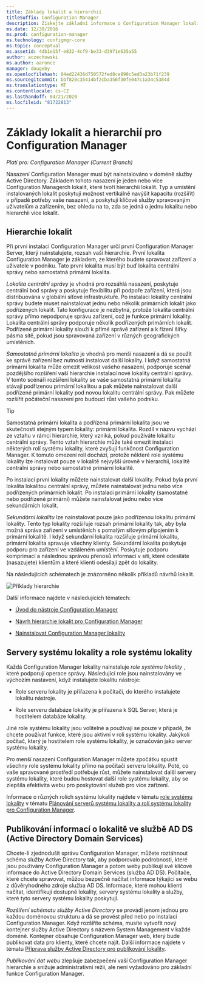 ```yaml
---
title: Základy lokalit a hierarchií
titleSuffix: Configuration Manager
description: Získejte základní informace o Configuration Manager lokalitách a hierarchiích.
ms.date: 12/30/2016
ms.prod: configuration-manager
ms.technology: configmgr-core
ms.topic: conceptual
ms.assetid: 4db1e15f-e832-4cf9-be33-d3971e635a55
author: aczechowski
ms.author: aaroncz
manager: dougeby
ms.openlocfilehash: 04ed22436d750572fed8ce898c5ed3a23b71f239
ms.sourcegitcommit: bbf820c35414bf2cba356f30fe047c1a34c5384d
ms.translationtype: MT
ms.contentlocale: cs-CZ
ms.lasthandoff: 04/21/2020
ms.locfileid: "81722813"
---
```

# <a name="fundamentals-of-sites-and-hierarchies-for-configuration-manager"></a>Základy lokalit a hierarchií pro Configuration Manager

*Platí pro: Configuration Manager (Current Branch)*

Nasazení Configuration Manager musí být nainstalováno v doméně služby Active Directory. Základem tohoto nasazení je jeden nebo více Configuration Managerch lokalit, které tvoří hierarchii lokalit. Typ a umístění instalovaných lokalit poskytují možnost vertikálně navýšit kapacitu (rozšířit) v případě potřeby vaše nasazení, a poskytují klíčové služby spravovaným uživatelům a zařízením, bez ohledu na to, zda se jedná o jednu lokalitu nebo hierarchii více lokalit.

## <a name="hierarchies-of-sites"></a>Hierarchie lokalit
Při první instalaci Configuration Manager určí první Configuration Manager Server, který nainstalujete, rozsah vaší hierarchie. První lokalita Configuration Manager je základem, ze kterého budete spravovat zařízení a uživatele v podniku. Tato první lokalita musí být buď lokalita centrální správy nebo samostatná primární lokalita.  

 *Lokalita centrální správy* je vhodná pro rozsáhlá nasazení, poskytuje centrální bod správy a poskytuje flexibilitu při podpoře zařízení, která jsou distribuována v globální síťové infrastruktuře. Po instalaci lokality centrální správy budete muset nainstalovat jednu nebo několik primárních lokalit jako podřízených lokalit. Tato konfigurace je nezbytná, protože lokalita centrální správy přímo nepodporuje správu zařízení, což je funkce primární lokality. Lokalita centrální správy podporuje několik podřízených primárních lokalit. Podřízené primární lokality slouží k přímé správě zařízení a k řízení šířky pásma sítě, pokud jsou spravovaná zařízení v různých geografických umístěních.  

 *Samostatná primární lokalita* je vhodná pro menší nasazení a dá se použít ke správě zařízení bez nutnosti instalovat další lokality. I když samostatná primární lokalita může omezit velikost vašeho nasazení, podporuje scénář pozdějšího rozšíření vaší hierarchie instalací nové lokality centrální správy. V tomto scénáři rozšíření lokality se vaše samostatná primární lokalita stávají podřízenou primární lokalitou a pak můžete nainstalovat další podřízené primární lokality pod novou lokalitu centrální správy. Pak můžete rozšířit počáteční nasazení pro budoucí růst vašeho podniku.  

> [!TIP]  
>  Samostatná primární lokalita a podřízená primární lokalita jsou ve skutečnosti stejným typem lokality: primární lokalita. Rozdíl v názvu vychází ze vztahu v rámci hierarchie, který vzniká, pokud používáte lokalitu centrální správy. Tento vztah hierarchie může také omezit instalaci některých rolí systému lokality, které zvyšují funkčnost Configuration Manager. K tomuto omezení rolí dochází, protože některé role systému lokality lze instalovat pouze v lokalitě nejvyšší úrovně v hierarchii, lokalitě centrální správy nebo samostatné primární lokalitě.  

 Po instalaci první lokality můžete nainstalovat další lokality. Pokud byla první lokalita lokalitou centrální správy, můžete nainstalovat jednu nebo více podřízených primárních lokalit. Po instalaci primární lokality (samostatné nebo podřízené primární) můžete nainstalovat jednu nebo více sekundárních lokalit.  

 *Sekundární lokalitu* lze nainstalovat pouze jako podřízenou lokalitu primární lokality. Tento typ lokality rozšiřuje rozsah primární lokality tak, aby byla možná správa zařízení v umístěních s pomalým síťovým připojením k primární lokalitě. I když sekundární lokalita rozšiřuje primární lokalitu, primární lokalita spravuje všechny klienty. Sekundární lokalita poskytuje podporu pro zařízení ve vzdáleném umístění. Poskytuje podporu komprimací a následnou správou přenosů informací v síti, které odesíláte (nasazujete) klientům a které klienti odesílají zpět do lokality.  

 Na následujících schématech je znázorněno několik příkladů návrhů lokalit.  

 ![Příklady hierarchie](media/Hierarchy_examples.png)  

 Další informace najdete v následujících tématech:  

-   [Úvod do nástroje Configuration Manager](../../core/understand/introduction.md)  

-   [Návrh hierarchie lokalit pro Configuration Manager](../../core/plan-design/hierarchy/design-a-hierarchy-of-sites.md)  

-   [Nainstalovat Configuration Manager lokality](../servers/deploy/install/installing-sites.md)  

## <a name="site-system-servers-and-site-system-roles"></a>Servery systému lokality a role systému lokality  
 Každá Configuration Manager lokality nainstaluje *role systému lokality* , které podporují operace správy. Následující role jsou nainstalovány ve výchozím nastavení, když instalujete lokalitu nástroje:

-   Role serveru lokality je přiřazena k počítači, do kterého instalujete lokalitu nástroje.

-   Role serveru databáze lokality je přiřazena k SQL Server, která je hostitelem databáze lokality.

Jiné role systému lokality jsou volitelné a používají se pouze v případě, že chcete používat funkce, které jsou aktivní v roli systému lokality. Jakýkoli počítač, který je hostitelem role systému lokality, je označován jako server systému lokality.  

 Pro menší nasazení Configuration Manager můžete zpočátku spustit všechny role systému lokality přímo na počítači serveru lokality. Poté, co vaše spravované prostředí potřebuje růst, můžete nainstalovat další servery systému lokality, které budou hostovat další role systému lokality, aby se zlepšila efektivita webu pro poskytování služeb pro více zařízení.  

 Informace o různých rolích systému lokality najdete v tématu [role systému lokality](../../core/plan-design/hierarchy/plan-for-site-system-servers-and-site-system-roles.md#bkmk_planroles) v tématu [Plánování serverů systému lokality a rolí systému lokality pro Configuration Manager](../../core/plan-design/hierarchy/plan-for-site-system-servers-and-site-system-roles.md).

## <a name="publishing-site-information-to-active-directory-domain-services"></a>Publikování informací o lokalitě ve službě AD DS (Active Directory Domain Services)  
 Chcete-li zjednodušit správu Configuration Manager, můžete roztáhnout schéma služby Active Directory tak, aby podporovalo podrobnosti, které jsou používány Configuration Manager a potom weby publikují své klíčové informace do Active Directory Domain Services (služba AD DS). Počítače, které chcete spravovat, můžou bezpečně načítat informace týkající se webu z důvěryhodného zdroje služba AD DS. Informace, které mohou klienti načítat, identifikují dostupné lokality, servery systému lokality a služby, které tyto servery systému lokality poskytují.  

 *Rozšíření schématu služby Active Directory* se provádí jenom jednou pro každou doménovou strukturu a dá se provést před nebo po instalaci Configuration Manager.   Když rozšíříte schéma, musíte vytvořit nový kontejner služby Active Directory s názvem System Management v každé doméně. Kontejner obsahuje Configuration Manager web, který bude publikovat data pro klienty, které chcete najít. Další informace najdete v tématu [Příprava služby Active Directory pro publikování lokality](../../core/plan-design/network/extend-the-active-directory-schema.md).  

 *Publikování dat webu* zlepšuje zabezpečení vaší Configuration Manager hierarchie a snižuje administrativní režii, ale není vyžadováno pro základní funkce Configuration Manager.  
